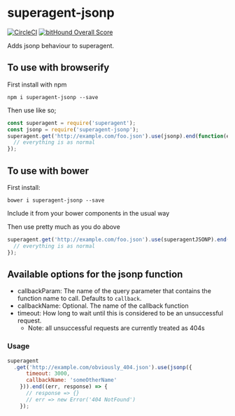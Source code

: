 # superagent-jsonp

[![CircleCI](https://circleci.com/gh/lamp/superagent-jsonp/tree/master.svg?style=svg)](https://circleci.com/gh/lamp/superagent-jsonp/tree/master)
[![bitHound Overall Score](https://www.bithound.io/github/lamp/superagent-jsonp/badges/score.svg)](https://www.bithound.io/github/lamp/superagent-jsonp)

Adds jsonp behaviour to superagent.

## To use with browserify

First install with npm

```npm i superagent-jsonp --save```

Then use like so;

```js
const superagent = require('superagent');
const jsonp = require('superagent-jsonp');
superagent.get('http://example.com/foo.json').use(jsonp).end(function(err, res){
  // everything is as normal
});
```

## To use with bower

First install:

```bower i superagent-jsonp --save```

Include it from your bower components in the usual way

Then use pretty much as you do above

```js
superagent.get('http://example.com/foo.json').use(superagentJSONP).end(function(err, res){
  // everything is as normal
});
```

## Available options for the jsonp function

- callbackParam: The name of the query parameter that contains the function name to call. Defaults to `callback`.
- callbackName: Optional. The name of the callback function
- timeout: How long to wait until this is considered to be an
  unsuccessful request.
  - Note: all unsuccessful requests are currently treated as 404s

### Usage

```js
superagent
  .get('http://example.com/obviously_404.json').use(jsonp({
      timeout: 3000,
      callbackName: 'someOtherName'
    })).end((err, response) => {
      // response => {}
      // err => new Error('404 NotFound')
    });
```
